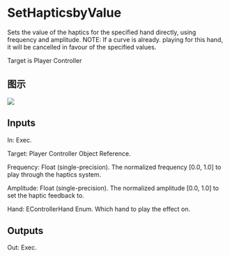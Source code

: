 # SetHapticsbyValue

Sets the value of the haptics for the specified hand directly, using frequency and amplitude. NOTE: If a curve is already. playing for this hand, it will be cancelled in favour of the specified values.

Target is Player Controller

## 图示

![]($-20221218-19055422.png)

## Inputs

In: Exec.

Target: Player Controller Object Reference.

Frequency: Float (single-precision). The normalized frequency [0.0, 1.0] to play through the haptics system.

Amplitude: Float (single-precision). The normalized amplitude [0.0, 1.0] to set the haptic feedback to.

Hand: EControllerHand Enum. Which hand to play the effect on.  

## Outputs

Out: Exec.

